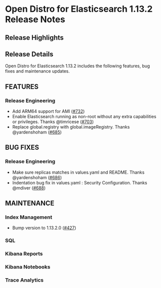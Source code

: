 # Open Distro for Elasticsearch 1.13.2 Release Notes

## Release Highlights

## Release Details
Open Distro for Elasticsearch 1.13.2 includes the following features, bug fixes and maintenance updates.

## FEATURES

### Release Engineering
* Add ARM64 support for AMI ([#732](https://github.com/opendistro-for-elasticsearch/opendistro-build/pull/732))
* Enable Elasticsearch running as non-root without any extra capabilities or privileges. Thanks @timricese ([#703](https://github.com/opendistro-for-elasticsearch/opendistro-build/pull/703))
* Replace global.registry with global.imageRegistry. Thanks @yardenshoham ([#685](https://github.com/opendistro-for-elasticsearch/opendistro-build/pull/685))

## BUG FIXES

### Release Engineering
* Make sure replicas matches in values.yaml and README. Thanks @yardenshoham ([#686](https://github.com/opendistro-for-elasticsearch/opendistro-build/pull/686))
* Indentation bug fix in values.yaml : Security Configuration. Thanks @mdiver ([#688](https://github.com/opendistro-for-elasticsearch/opendistro-build/pull/688))



## MAINTENANCE

### Index Management
* Bump version to 1.13.2.0 ([#427](https://github.com/opendistro-for-elasticsearch/index-management/pull/427))

### SQL

### Kibana Reports

### Kibana Notebooks

### Trace Analytics


